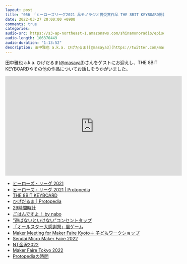 ```yaml
---
layout: post
title: "056 「ヒーローズリーグ2021 品モノラジオ賞受賞作品 THE 8BIT KEYBOARD開発秘話」ひげだるま＆湯村 翼＆塚谷 浩司"
date: 2022-03-27 20:00:00 +0900
comments: true
categories:
audio-src: https://s3-ap-northeast-1.amazonaws.com/shinamonoradio/episodes/056.mp3
audio-length: 106370449
audio-duration: "1:13:52"
description: 田中雅也 a.k.a. ひげだるま([@masaya3](https://twitter.com/masaya3))さんをゲストにお迎えし、THE 8BIT KEYBOARDやその他の作品についてお話しをうかがいました。
---
```

田中雅也 a.k.a. ひげだるま([@masaya3](https://twitter.com/masaya3))さんをゲストにお迎えし、THE 8BIT KEYBOARDやその他の作品についてお話しをうかがいました。

<iframe width="560" height="315" src="https://www.youtube.com/embed/fjfcem7jPaI" frameborder="0" allowfullscreen></iframe>

- [ヒーローズ・リーグ 2021](https://heroes-league.net/2021/)
- [ヒーローズ・リーグ 2021 | Protopedia](https://protopedia.net/event/21)
- [THE 8BIT KEYBOARD](https://protopedia.net/prototype/2593)
- [ひげだるま | Protopedia](https://protopedia.net/prototyper/higedaruma)
- [29時間時計](https://protopedia.net/prototype/2031)
- [ごはんですよ！ by nabo](https://protopedia.net/prototype/175)
- [”遊ばないといけない”コンセントタップ](https://protopedia.net/prototype/1849)
- [「オールスター大感謝祭」風ゲーム](https://protopedia.net/prototype/994)
- [Maker Meeting for Maker Faire Kyoto＋ 子どもワークショップ](https://makezine.jp/event/makerfaire/mfk2022/)
- [Sendai Micro Maker Faire 2022](https://makezine.jp/event/makerfaire/smmf2022/)
- [NT金沢2022](https://wiki.nicotech.jp/nico_tech/index.php?NT%E9%87%91%E6%B2%A22022)
- [Maker Faire Tokyo 2022](https://makezine.jp/event/mft2022/)
- [Protopediaの時間](https://www.youtube.com/playlist?list=PLlxoaXlPVeCAN-KrZb4zvXC-KlGvzBDvc)
